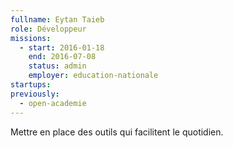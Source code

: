 ```yaml
---
fullname: Eytan Taieb
role: Développeur
missions:
  - start: 2016-01-18
    end: 2016-07-08
    status: admin
    employer: education-nationale
startups:
previously:
  - open-academie
---
```


Mettre en place des outils qui facilitent le quotidien.
